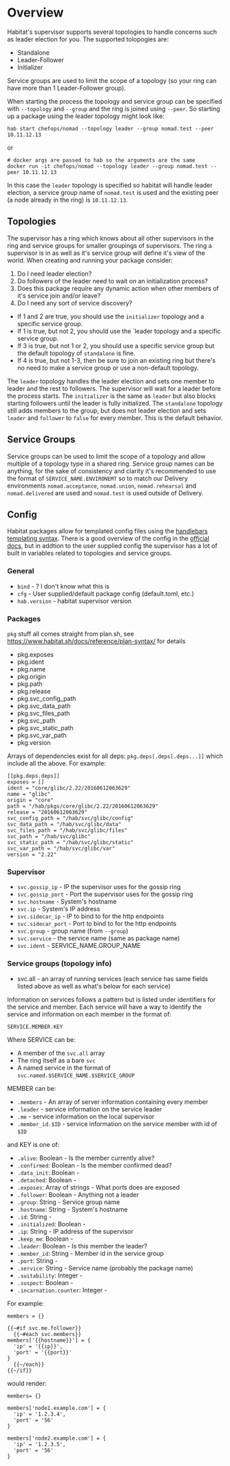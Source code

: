 # Overview

Habitat's supervisor supports several topologies to handle concerns such as leader election for you.  The supported tolopogies are:

- Standalone
- Leader-Follower
- Initializer

Service groups are used to limit the scope of a topology (so your ring can have more than 1 Leader-Follower group).

When starting the process the topology and service group can be specified with `--topology` and `--group` and the ring is joined using `--peer`.  So starting up a package using the leader topology might look like:
```
hab start chefops/nomad --topology leader --group nomad.test --peer 10.11.12.13
```
or
```
# docker args are passed to hab so the arguments are the same
docker run -it chefops/nomad --topology leader --group nomad.test --peer 10.11.12.13
```

In this case the `leader` topology is specified so habitat will handle leader election, a service group name of `nomad.test` is used and the existing peer (a node already in the ring) is `10.11.12.13`.

## Topologies

The supervisor has a ring which knows about all other supervisors in the ring and service groups for smaller groupings of supervisors.  The ring a supervisor is in as well as it's service group will define it's view of the world.  When creating and running your package consider:

1. Do I need leader election?
2. Do followers of the leader need to wait on an initialization process?
3. Does this package require any dynamic action when other members of it's service join and/or leave?
4. Do I need any sort of service discovery?

- If 1 and 2 are true, you should use the `initializer` topology and a specific service group.
- If 1 is true, but not 2, you should use the `leader topology and a specific service group.
- If 3 is true, but not 1 or 2, you should use a specific service group but the default topology of `standalone` is fine.
- If 4 is true, but not 1-3, then be sure to join an existing ring but there's no need to make a service group or use a non-default topology.

The `leader` topology handles the leader election and sets one member to leader and the rest to followers.  The supervisor will wait for a leader before the process starts.
The `initializer` is the same as `leader` but also blocks starting followers until the leader is fully initialized.
The `standalone` topology still adds members to the group, but does not leader election and sets `leader` and `follower` to `false` for every member.  This is the default behavior.

## Service Groups

Service groups can be used to limit the scope of a topology and allow multiple of a topology type in a shared ring.  Service group names can be anything, for the sake of consistency and clarity it's recommended to use the format of `SERVICE_NAME.ENVIRONEMT` so to match our Delivery environments `nomad.acceptance`, `nomad.union`, `nomad.rehearsal` and `nomad.delivered` are used and `nomad.test` is used outside of Delivery.

## Config

Habitat packages allow for templated config files using the [handlebars templating syntax](http://handlebarsjs.com/).  There is a good overview of the config in the [official docs](https://www.habitat.sh/docs/create-packages-configure/), but in addtion to the user supplied config the supervisor has a lot of built in variables related to topologies and service groups.

### General
* `bind` - ? I don't know what this is
* `cfg` - User supplied/default package config (default.toml, etc.)
* `hab.version` - habitat supervisor version

### Packages
`pkg` stuff all comes straight from plan.sh, see https://www.habitat.sh/docs/reference/plan-syntax/ for details
* pkg.exposes 
* pkg.ident
* pkg.name
* pkg.origin
* pkg.path
* pkg.release
* pkg.svc_config_path
* pkg.svc_data_path
* pkg.svc_files_path
* pkg.svc_path
* pkg.svc_static_path 
* pkg.svc_var_path
* pkg.version

Arrays of dependencies exist for all deps: `pkg.deps[.deps[.deps...]]` which include all the above.  For example:

```
[[pkg.deps.deps]]
exposes = []
ident = "core/glibc/2.22/20160612063629"
name = "glibc"
origin = "core"
path = "/hab/pkgs/core/glibc/2.22/20160612063629"
release = "20160612063629"
svc_config_path = "/hab/svc/glibc/config"
svc_data_path = "/hab/svc/glibc/data"
svc_files_path = "/hab/svc/glibc/files"
svc_path = "/hab/svc/glibc"
svc_static_path = "/hab/svc/glibc/static"
svc_var_path = "/hab/svc/glibc/var"
version = "2.22"
```

### Supervisor
* `svc.gossip_ip` - IP the supervisor uses for the gossip ring
* `svc.gossip_port` - Port the supervisor uses for the gossip ring
* `svc.hostname` - System's hostname 
* `svc.ip` - System's IP address
* `svc.sidecar_ip` - IP to bind to for the http endpoints
* `svc.sidecar_port` - Port to bind to for the http endpoints
* `svc.group` - group name (from `--group`)
* `svc.service` - the service name (same as package name)
* `svc.ident` - SERVICE_NAME.GROUP_NAME

### Service groups (topology info)
* svc.all - an array of running services (each service has same fields listed above as well as what's below for each service)

Information on services follows a pattern but is listed under identifiers for the service and member.  Each service will have a way to identify the service and information on each member in the format of:
```
SERVICE.MEMBER.KEY
```
Where SERVICE can be:
 - A member of the `svc.all` array
 - The ring itself as a bare `svc`
 - A named service in the format of `svc.named.$SERVICE_NAME.$SERVICE_GROUP`

MEMBER can be:
 - `.members` - An array of server information containing every member
 - `.leader` - service information on the service leader
 - `.me` - service information on the local supervisor
 - `.member_id.$ID` - service information on the service member with id of `$ID`

and KEY is one of:
 - `.alive`: Boolean -  Is the member currently alive?
 - `.confirmed`: Boolean - Is the member confirmed dead?
 - `.data_init`: Boolean -
 - `.detached`: Boolean -
 - `.exposes`: Array of strings - What ports does are exposed
 - `.follower`: Boolean - Anything not a leader
 - `.group`: String - Service group name
 - `.hostname`: String - System's hostname
 - `.id`: String -
 - `.initialized`: Boolean -
 - `.ip`: String - IP address of the supervisor
 - `.keep_me`: Boolean -
 - `.leader`: Boolean - Is this member the leader?
 - `.member_id`: String - Member id in the service group
 - `.port`: String - 
 - `.service`: String - Service name (probably the package name)
 - `.suitability`: Integer -
 - `.suspect`: Boolean -
 - `.incarnation.counter`: Integer -

For example:
```
members = {}

{{~#if svc.me.follower}}
  {{~#each svc.members}}
members['{{hostname}}'] = {
  'ip' = '{{ip}}',
  'port' = '{{port}}'
}
  {{~/each}}
{{~/if}}
```

would render:
```
members= {}

members['node1.example.com'] = {
  'ip' = '1.2.3.4',
  'port' = '56'
}

members['node2.example.com'] = {
  'ip' = '1.2.3.5',
  'port' = '56'
}
```
